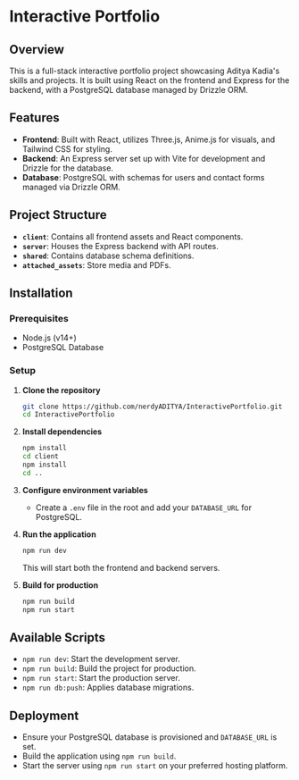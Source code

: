 # Interactive Portfolio

## Overview
This is a full-stack interactive portfolio project showcasing Aditya Kadia's skills and projects. It is built using React on the frontend and Express for the backend, with a PostgreSQL database managed by Drizzle ORM.

## Features
- **Frontend**: Built with React, utilizes Three.js, Anime.js for visuals, and Tailwind CSS for styling.
- **Backend**: An Express server set up with Vite for development and Drizzle for the database.
- **Database**: PostgreSQL with schemas for users and contact forms managed via Drizzle ORM.

## Project Structure
- **`client`**: Contains all frontend assets and React components.
- **`server`**: Houses the Express backend with API routes.
- **`shared`**: Contains database schema definitions.
- **`attached_assets`**: Store media and PDFs.

## Installation

### Prerequisites
- Node.js (v14+)
- PostgreSQL Database

### Setup
1. **Clone the repository**
   ```bash
   git clone https://github.com/nerdyADITYA/InteractivePortfolio.git
   cd InteractivePortfolio
   ```

2. **Install dependencies**
   ```bash
   npm install
   cd client
   npm install
   cd ..
   ```

3. **Configure environment variables**
   - Create a `.env` file in the root and add your `DATABASE_URL` for PostgreSQL.

4. **Run the application**
   ```bash
   npm run dev
   ```
   This will start both the frontend and backend servers.

5. **Build for production**
   ```bash
   npm run build
   npm run start
   ```

## Available Scripts
- `npm run dev`: Start the development server.
- `npm run build`: Build the project for production.
- `npm run start`: Start the production server.
- `npm run db:push`: Applies database migrations.

## Deployment
- Ensure your PostgreSQL database is provisioned and `DATABASE_URL` is set.
- Build the application using `npm run build`.
- Start the server using `npm run start` on your preferred hosting platform.
